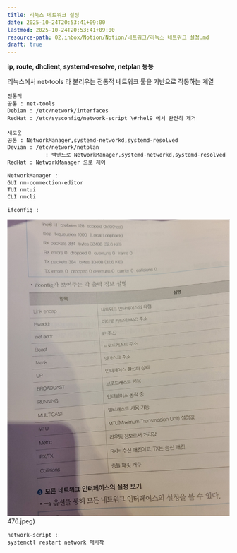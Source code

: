 ```yaml
---
title: 리눅스 네트워크 설정
date: 2025-10-24T20:53:41+09:00
lastmod: 2025-10-24T20:53:41+09:00
resource-path: 02.inbox/Notion/Notion/네트워크/리눅스 네트워크 설정.md
draft: true
---
```

**ip, route, dhclient, systemd-resolve, netplan 등등**

  

리눅스에서 net-tools 라 불리우는 전통적 네트워크 툴을 기반으로 작동하는 계열

```
전통적
공통 : net-tools
Debian : /etc/network/interfaces
RedHat : /etc/sysconfig/network-script \#rhel9 에서 완전히 제거

새로운
공통 : NetworkManager,systemd-networkd,systemd-resolved
Devian : /etc/network/netplan 
			: 백엔드로 NetworkManager,systemd-networkd,systemd-resolved
RedHat : NetworkManager 으로 제어
```

```
NetworkManager :
GUI nm-commection-editor
TUI nmtui
CLI nmcli
```

```
ifconfig :
```

![Untitled](../../../../08.media/20240428070476.jpeg)476.jpeg)

  

  

  

```
network-script : 
systemctl restart network 재시작
```